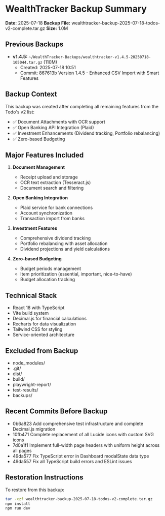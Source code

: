 # WealthTracker Backup Summary
**Date:** 2025-07-18
**Backup File:** wealthtracker-backup-2025-07-18-todos-v2-complete.tar.gz
**Size:** 1.0M

## Previous Backups
- **v1.4.5:** `~/WealthTracker-Backups/wealthtracker-v1.4.5-20250718-105044.tar.gz` (110M)
  - Created: 2025-07-18 10:51
  - Commit: 867613b Version 1.4.5 - Enhanced CSV Import with Smart Features

## Backup Context
This backup was created after completing all remaining features from the Todo's v2 list:
- ✅ Document Attachments with OCR support
- ✅ Open Banking API Integration (Plaid)
- ✅ Investment Enhancements (Dividend tracking, Portfolio rebalancing)
- ✅ Zero-based Budgeting

## Major Features Included
1. **Document Management**
   - Receipt upload and storage
   - OCR text extraction (Tesseract.js)
   - Document search and filtering

2. **Open Banking Integration**
   - Plaid service for bank connections
   - Account synchronization
   - Transaction import from banks

3. **Investment Features**
   - Comprehensive dividend tracking
   - Portfolio rebalancing with asset allocation
   - Dividend projections and yield calculations

4. **Zero-based Budgeting**
   - Budget periods management
   - Item prioritization (essential, important, nice-to-have)
   - Budget allocation tracking

## Technical Stack
- React 18 with TypeScript
- Vite build system
- Decimal.js for financial calculations
- Recharts for data visualization
- Tailwind CSS for styling
- Service-oriented architecture

## Excluded from Backup
- node_modules/
- .git/
- dist/
- build/
- playwright-report/
- test-results/
- backups/

## Recent Commits Before Backup
- 0b6a823 Add comprehensive test infrastructure and complete Decimal.js migration
- 10fb471 Complete replacement of all Lucide icons with custom SVG icons
- 7d0a1f1 Implement full-width page headers with uniform height across all pages
- 49da577 Fix TypeScript error in Dashboard modalState data type
- 49da557 Fix all TypeScript build errors and ESLint issues

## Restoration Instructions
To restore from this backup:
```bash
tar -xzf wealthtracker-backup-2025-07-18-todos-v2-complete.tar.gz
npm install
npm run dev
```